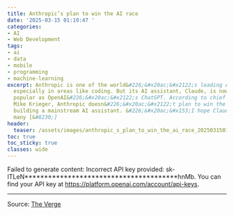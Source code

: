 ```yaml
---
title: Anthropic’s plan to win the AI race
date: '2025-03-15 01:19:47 '
categories:
- AI
- Web Development
tags:
- ai
- data
- mobile
- programming
- machine-learning
excerpt: Anthropic is one of the world&#226;&#x20ac;&#x2122;s leading AI model providers,
  especially in areas like coding. But its AI assistant, Claude, is nowhere near as
  popular as OpenAI&#226;&#x20ac;&#x2122;s ChatGPT. According to chief product officer
  Mike Krieger, Anthropic doesn&#226;&#x20ac;&#x2122;t plan to win the AI race by
  building a mainstream AI assistant. &#226;&#x20ac;&#x153;I hope Claude reaches as
  many [&#8230;]
header:
  teaser: /assets/images/anthropic_s_plan_to_win_the_ai_race_20250315011943.png
toc: true
toc_sticky: true
classes: wide
---
```


Failed to generate content: Incorrect API key provided: sk-ITLeN***************************************hnMb. You can find your API key at https://platform.openai.com/account/api-keys.

---

Source: [The Verge](https://www.theverge.com/command-line-newsletter/630037/anthropic-plan-win-ai-race-mike-krieger)